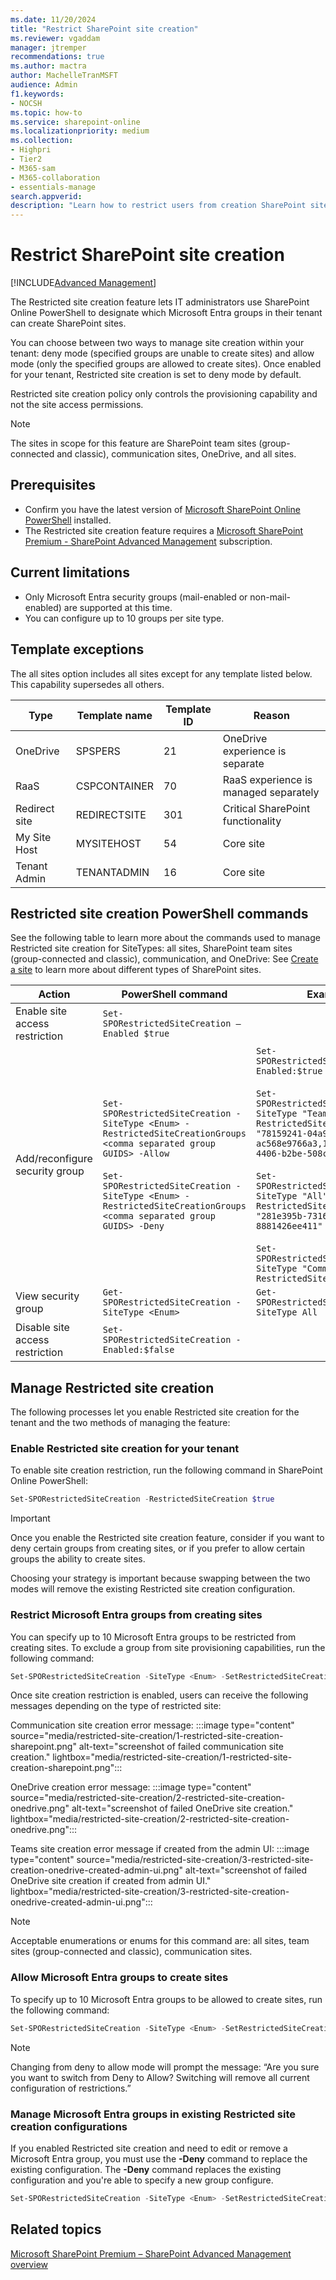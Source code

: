 ```yaml
---
ms.date: 11/20/2024
title: "Restrict SharePoint site creation"
ms.reviewer: vgaddam
manager: jtremper
recommendations: true 
ms.author: mactra
author: MachelleTranMSFT
audience: Admin
f1.keywords: 
- NOCSH 
ms.topic: how-to
ms.service: sharepoint-online
ms.localizationpriority: medium
ms.collection: 
- Highpri
- Tier2
- M365-sam
- M365-collaboration
- essentials-manage
search.appverid:
description: "Learn how to restrict users from creation SharePoint sites using Restricted site creation."
---
```


# Restrict SharePoint site creation

[!INCLUDE[Advanced Management](includes/advanced-management.md)]

The Restricted site creation feature lets IT administrators use SharePoint Online PowerShell to designate which Microsoft Entra groups in their tenant can create SharePoint sites.

You can choose between two ways to manage site creation within your tenant: deny mode (specified groups are unable to create sites) and allow mode (only the specified groups are allowed to create sites). Once enabled for your tenant, Restricted site creation is set to deny mode by default.

Restricted site creation policy only controls the provisioning capability and not the site access permissions.

> [!NOTE]
> The sites in scope for this feature are SharePoint team sites (group-connected and classic), communication sites, OneDrive, and all sites.

## Prerequisites

- Confirm you have the latest version of [Microsoft SharePoint Online PowerShell](https://www.microsoft.com/download/details.aspx?id=35588) installed.
- The Restricted site creation feature requires a [Microsoft SharePoint Premium - SharePoint Advanced Management](advanced-management.md) subscription.

## Current limitations

- Only Microsoft Entra security groups (mail-enabled or non-mail-enabled) are supported at this time.
- You can configure up to 10 groups per site type.

## Template exceptions

The all sites option includes all sites except for any template listed below. This capability supersedes all others.

|Type|Template name|Template ID|Reason|
|---|---|---|---|
|OneDrive|SPSPERS|21|OneDrive experience is separate|
|RaaS|CSPCONTAINER|70|RaaS experience is managed separately|
|Redirect site|REDIRECTSITE|301|Critical SharePoint functionality|
|My Site Host|MYSITEHOST|54|Core site|
|Tenant Admin|TENANTADMIN|16|Core site|

## Restricted site creation PowerShell commands

See the following table to learn more about the commands used to manage Restricted site creation for SiteTypes: all sites, SharePoint team sites (group-connected and classic), communication, and OneDrive: See [Create a site](/sharepoint/create-site-collection) to learn more about different types of SharePoint sites.

|Action|PowerShell command|Example|
|---|---|---|
|Enable site access restriction|`Set-SPORestrictedSiteCreation –Enabled $true`||
|Add/reconfigure security group|`Set-SPORestrictedSiteCreation -SiteType <Enum> -RestrictedSiteCreationGroups <comma separated group GUIDS> -Allow`<br><br>`Set-SPORestrictedSiteCreation -SiteType <Enum> -RestrictedSiteCreationGroups <comma separated group GUIDS> -Deny`|`Set-SPORestrictedSiteCreation –Enabled:$true –Mode Allow`<br><br>`Set-SPORestrictedSiteCreation –SiteType "Team" -RestrictedSiteCreationGroups "78159241-04a9-41d2-8dd4-ac568e9766a3,1f95829b-e1c8-4406-b2be-508c36f4bca5"`<br><br>`Set-SPORestrictedSiteCreation –SiteType "All" -RestrictedSiteCreationGroups "281e395b-7316-4cb2-b5bb-8881426ee411"`<br><br>`Set-SPORestrictedSiteCreation –SiteType "Communication" -RestrictedSiteCreationGroups`|
|View security group|`Get-SPORestrictedSiteCreation -SiteType <Enum>`|`Get-SPORestrictedSiteCreation –SiteType All`|
|Disable site access restriction|`Set-SPORestrictedSiteCreation -Enabled:$false`||

## Manage Restricted site creation

The following processes let you enable Restricted site creation for the tenant and the two methods of managing the feature:

### Enable Restricted site creation for your tenant

To enable site creation restriction, run the following command in SharePoint Online PowerShell:

```powershell
Set-SPORestrictedSiteCreation -RestrictedSiteCreation $true
```

> [!IMPORTANT]
> Once you enable the Restricted site creation feature, consider if you want to deny certain groups from creating sites, or if you prefer to allow certain groups the ability to create sites.
>
>Choosing your strategy is important because swapping between the two modes will remove the existing Restricted site creation configuration.

### Restrict Microsoft Entra groups from creating sites

You can specify up to 10 Microsoft Entra groups to be restricted from creating sites. To exclude a group from site provisioning capabilities, run the following command:

```PowerShell
Set-SPORestrictedSiteCreation -SiteType <Enum> -SetRestrictedSiteCreationGroups <comma separated group GUIDS>  -Deny
```

Once site creation restriction is enabled, users can receive the following messages depending on the type of restricted site:

Communication site creation error message:
:::image type="content" source="media/restricted-site-creation/1-restricted-site-creation-sharepoint.png" alt-text="screenshot of failed communication site creation." lightbox="media/restricted-site-creation/1-restricted-site-creation-sharepoint.png":::

OneDrive creation error message:
:::image type="content" source="media/restricted-site-creation/2-restricted-site-creation-onedrive.png" alt-text="screenshot of failed OneDrive site creation." lightbox="media/restricted-site-creation/2-restricted-site-creation-onedrive.png":::

Teams site creation error message if created from the admin UI:
:::image type="content" source="media/restricted-site-creation/3-restricted-site-creation-onedrive-created-admin-ui.png" alt-text="screenshot of failed OneDrive site creation if created from admin UI." lightbox="media/restricted-site-creation/3-restricted-site-creation-onedrive-created-admin-ui.png":::

> [!NOTE]
> Acceptable enumerations or enums for this command are: all sites, team sites (group-connected and classic), communication sites.

### Allow Microsoft Entra groups to create sites

To specify up to 10 Microsoft Entra groups to be allowed to create sites, run the following command:

```powershell
Set-SPORestrictedSiteCreation -SiteType <Enum> -SetRestrictedSiteCreationGroups <comma separated group GUIDS> -Allow  
```

> [!NOTE]
> Changing from deny to allow mode will prompt the message: “Are you sure you want to switch from Deny to Allow? Switching will remove all current configuration of restrictions.”

### Manage Microsoft Entra groups in existing Restricted site creation configurations

If you enabled Restricted site creation and need to edit or remove a Microsoft Entra group, you must use the **-Deny** command to replace the existing configuration. The **-Deny** command replaces the existing configuration and you're able to specify a new group configure.

```powershell
Set-SPORestrictedSiteCreation -SiteType <Enum> -SetRestrictedSiteCreationGroups <comma separated group GUIDS> -Deny
```

## Related topics

[Microsoft SharePoint Premium – SharePoint Advanced Management overview](advanced-management.md)
